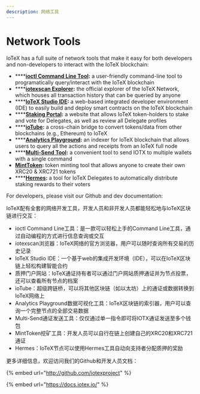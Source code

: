 ```yaml
---
description: 网络工具
---
```


# Network Tools

IoTeX has a full suite of network tools that make it easy for both developers and non-developers to interact with the IoTeX blockchain:

* \*\*\*\*[**ioctl Command Line Tool**](https://docs.iotex.io/developer/ioctl/install.html)**:** a user-friendly command-line tool to programatically query/interact with the IoTeX blockchain
* \*\*\*\*[**iotexscan Explorer**](https://iotexscan.io/)**:** the official explorer of the IoTeX Network, which houses all transaction history that can be queried by anyone
* \*\*\*\*[**IoTeX Studio IDE**](https://community.iotex.io/t/iotex-studio-ide-compile-deploy-test-smart-contracts-online/1818)**:** a web-based integrated developer environment \(IDE\) to easily build and deploy smart contracts on the IoTeX blockchain
* \*\*\*\*[**Staking Portal**](https://member.iotex.io)**:** a website that allows IoTeX token-holders to stake and vote for Delegates, as well as review all Delegate profiles
* \*\*\*\*[**ioTube**](https://tube.iotex.io)**:** a cross-chain bridge to convert tokens/data from other blockchains \(e.g., Ethereum\) to IoTeX
* \*\*\*\*[**Analytics Playground**](https://analytics.iotexscan.io/)**:** an indexer for IoTeX blockchain that allows users to query all the actions and receipts from an IoTeX full node
* \*\*\*\*[**Multi-Send Tool**](https://www.youtube.com/watch?v=gpAfOTGd42g&ab_channel=IoTeXOfficial)**:** a convenient tool to send IOTX to multiple wallets with a single command
* [**MintToken**](http://minttoken.io/)**:** token minting tool that allows anyone to create their own XRC20 & XRC721 tokens
* \*\*\*\*[**Hermes**](https://hermes.to)**:** a tool for IoTeX Delegates to automatically distribute staking rewards to their voters

For developers, please visit our Github and dev documentation:

  


IoTeX配有全套的网络开发工具，开发人员和非开发人员都能轻松地与IoTeX区块链进行交互：

* ioctl Command Line工具：是一款可以轻松上手的Command Line工具，通过自动编程的方式进行信息查询或交互
* iotexscan浏览器：IoTeX网络的官方浏览器，用户可以随时查询所有交易的历史记录
* IoTeX Studio IDE：一个基于web的集成开发环境（IDE），可以在IoTeX区块链上轻松构建智能合约
* 质押门户网站：IoTeX通证持有者可以通过门户网站质押通证并为节点投票，还可以查看所有节点的档案
* ioTube：超级跨链桥，可以将其他区块链（如以太坊）上的通证或数据转换到IoTeX网络上
* Analytics Playground数据可视化工具：IoTeX区块链的索引器，用户可以查询一个完整节点的全部交易数据
* Multi-Send通证发送工具：仅仅通过单一指令即可将IOTX通证发送至多个钱包
* MintToken挖矿工具：开发人员可以自行在链上创建自己的XRC20和XRC721通证
* Hermes：IoTeX节点可以使用Hermes工具自动向支持者分配质押的奖励

更多详细信息，欢迎访问我们的Github和开发人员文档：

{% embed url="http://github.com/iotexproject" %}

{% embed url="https://docs.iotex.io/" %}

